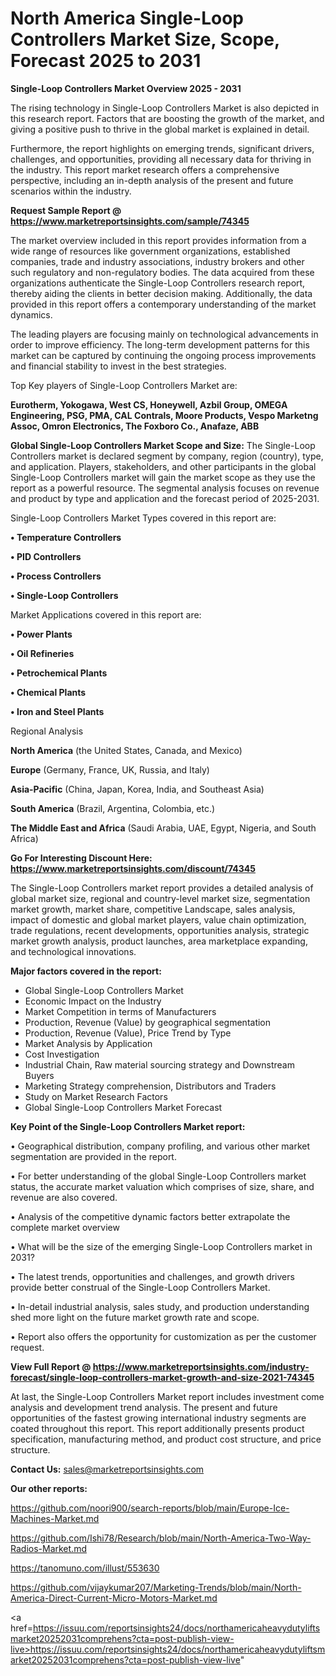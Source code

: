 # North America Single-Loop Controllers Market Size, Scope, Forecast 2025 to 2031

<Strong> Single-Loop Controllers Market Overview 2025 - 2031</strong>

The rising technology in Single-Loop Controllers Market is also depicted in this research report. Factors that are boosting the growth of the market, and giving a positive push to thrive in the global market is explained in detail.

Furthermore, the report highlights on emerging trends, significant drivers, challenges, and opportunities, providing all necessary data for thriving in the industry. This report market research offers a comprehensive perspective, including an in-depth analysis of the present and future scenarios within the industry.

<strong>Request Sample Report @ <a href=https://www.marketreportsinsights.com/sample/74345>https://www.marketreportsinsights.com/sample/74345</a></strong>

The market overview included in this report provides information from a wide range of resources like government organizations, established companies, trade and industry associations, industry brokers and other such regulatory and non-regulatory bodies. The data acquired from these organizations authenticate the Single-Loop Controllers research report, thereby aiding the clients in better decision making. Additionally, the data provided in this report offers a contemporary understanding of the market dynamics.

The leading players are focusing mainly on technological advancements in order to improve efficiency. The long-term development patterns for this market can be captured by continuing the ongoing process improvements and financial stability to invest in the best strategies.

Top Key players of Single-Loop Controllers Market are:

<strong>Eurotherm, Yokogawa, West CS, Honeywell, Azbil Group, OMEGA Engineering, PSG, PMA, CAL Contrals, Moore Products, Vespo Marketng Assoc, Omron Electronics, The Foxboro Co., Anafaze, ABB</strong>

<strong><b>Global Single-Loop Controllers Market Scope and Size:</b></strong>
The Single-Loop Controllers market is declared segment by company, region (country), type, and application. Players, stakeholders, and other participants in the global Single-Loop Controllers market will gain the market scope as they use the report as a powerful resource. The segmental analysis focuses on revenue and product by type and application and the forecast period of 2025-2031.

Single-Loop Controllers Market Types covered in this report are:

<strong>• Temperature Controllers

• PID Controllers

• Process Controllers

• Single-Loop Controllers</strong>

Market Applications covered in this report are:

<strong>• Power Plants

• Oil Refineries

• Petrochemical Plants

• Chemical Plants

• Iron and Steel Plants</strong> 

Regional Analysis

<strong>North America</strong> (the United States, Canada, and Mexico)

<strong>Europe</strong> (Germany, France, UK, Russia, and Italy)

<strong>Asia-Pacific</strong> (China, Japan, Korea, India, and Southeast Asia)

<strong>South America</strong> (Brazil, Argentina, Colombia, etc.)

<strong>The Middle East and Africa</strong> (Saudi Arabia, UAE, Egypt, Nigeria, and South Africa)

<strong>Go For Interesting Discount Here: <a href=https://www.marketreportsinsights.com/discount/74345>https://www.marketreportsinsights.com/discount/74345</a></strong>

The Single-Loop Controllers market report provides a detailed analysis of global market size, regional and country-level market size, segmentation market growth, market share, competitive Landscape, sales analysis, impact of domestic and global market players, value chain optimization, trade regulations, recent developments, opportunities analysis, strategic market growth analysis, product launches, area marketplace expanding, and technological innovations.

<strong><b>Major factors covered in the report:</b></strong>
<ul>
  <li>Global Single-Loop Controllers Market </li>
  <li>Economic Impact on the Industry</li>
  <li>Market Competition in terms of Manufacturers</li>
  <li>Production, Revenue (Value) by geographical segmentation</li>
  <li>Production, Revenue (Value), Price Trend by Type</li>
  <li>Market Analysis by Application</li>
  <li>Cost Investigation</li>
  <li>Industrial Chain, Raw material sourcing strategy and Downstream Buyers</li>
  <li>Marketing Strategy comprehension, Distributors and Traders</li>
  <li>Study on Market Research Factors</li>
  <li>Global Single-Loop Controllers Market Forecast</li>
</ul>

<strong><b>Key Point of the Single-Loop Controllers Market report:</b></strong>

• Geographical distribution, company profiling, and various other market segmentation are provided in the report.

• For better understanding of the global Single-Loop Controllers market status, the accurate market valuation which comprises of size, share, and revenue are also covered.

• Analysis of the competitive dynamic factors better extrapolate the complete market overview

• What will be the size of the emerging Single-Loop Controllers market in 2031?

• The latest trends, opportunities and challenges, and growth drivers provide better construal of the Single-Loop Controllers Market.

• In-detail industrial analysis, sales study, and production understanding shed more light on the future market growth rate and scope.

• Report also offers the opportunity for customization as per the customer request.

<strong><b>View Full Report @ <a href=https://www.marketreportsinsights.com/industry-forecast/single-loop-controllers-market-growth-and-size-2021-74345>https://www.marketreportsinsights.com/industry-forecast/single-loop-controllers-market-growth-and-size-2021-74345</a></b></strong>


At last, the Single-Loop Controllers Market report includes investment come analysis and development trend analysis. The present and future opportunities of the fastest growing international industry segments are coated throughout this report. This report additionally presents product specification, manufacturing method, and product cost structure, and price structure.

<strong>Contact Us:</strong>
sales@marketreportsinsights.com

<strong>Our other reports:</strong>

<a href=https://github.com/noori900/search-reports/blob/main/Europe-Ice-Machines-Market.md>https://github.com/noori900/search-reports/blob/main/Europe-Ice-Machines-Market.md</a>

<a href=https://github.com/Ishi78/Research/blob/main/North-America-Two-Way-Radios-Market.md>https://github.com/Ishi78/Research/blob/main/North-America-Two-Way-Radios-Market.md</a>

<a href=https://tanomuno.com/illust/553630>https://tanomuno.com/illust/553630</a>

<a href=https://github.com/vijaykumar207/Marketing-Trends/blob/main/North-America-Direct-Current-Micro-Motors-Market.md>https://github.com/vijaykumar207/Marketing-Trends/blob/main/North-America-Direct-Current-Micro-Motors-Market.md</a>

<a href=https://issuu.com/reportsinsights24/docs/northamericaheavydutyliftsmarket20252031comprehens?cta=post-publish-view-live>https://issuu.com/reportsinsights24/docs/northamericaheavydutyliftsmarket20252031comprehens?cta=post-publish-view-live</a>"
